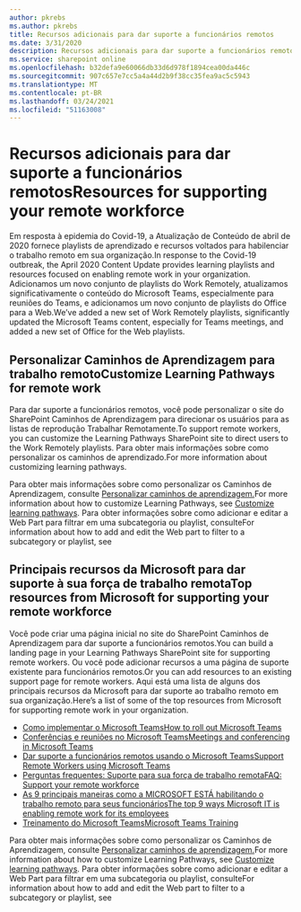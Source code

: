 ```yaml
---
author: pkrebs
ms.author: pkrebs
title: Recursos adicionais para dar suporte a funcionários remotos
ms.date: 3/31/2020
description: Recursos adicionais para dar suporte a funcionários remotos
ms.service: sharepoint online
ms.openlocfilehash: b32defa9e60066db33d6d978f1894cea00da446c
ms.sourcegitcommit: 907c657e7cc5a4a44d2b9f38cc35fea9ac5c5943
ms.translationtype: MT
ms.contentlocale: pt-BR
ms.lasthandoff: 03/24/2021
ms.locfileid: "51163008"
---
```

# <a name="resources-for-supporting-your-remote-workforce"></a><span data-ttu-id="386f4-103">Recursos adicionais para dar suporte a funcionários remotos</span><span class="sxs-lookup"><span data-stu-id="386f4-103">Resources for supporting your remote workforce</span></span>
<span data-ttu-id="386f4-104">Em resposta à epidemia do Covid-19, a Atualização de Conteúdo de abril de 2020 fornece playlists de aprendizado e recursos voltados para habilenciar o trabalho remoto em sua organização.</span><span class="sxs-lookup"><span data-stu-id="386f4-104">In response to the Covid-19 outbreak, the April 2020 Content Update provides learning playlists and resources focused on enabling remote work in your organization.</span></span> <span data-ttu-id="386f4-105">Adicionamos um novo conjunto de playlists do Work Remotely, atualizamos significativamente o conteúdo do Microsoft Teams, especialmente para reuniões do Teams, e adicionamos um novo conjunto de playlists do Office para a Web.</span><span class="sxs-lookup"><span data-stu-id="386f4-105">We’ve added a new set of Work Remotely playlists, significantly updated the Microsoft Teams content, especially for Teams meetings, and added a new set of Office for the Web playlists.</span></span> 

## <a name="customize-learning-pathways-for-remote-work"></a><span data-ttu-id="386f4-106">Personalizar Caminhos de Aprendizagem para trabalho remoto</span><span class="sxs-lookup"><span data-stu-id="386f4-106">Customize Learning Pathways for remote work</span></span>
<span data-ttu-id="386f4-107">Para dar suporte a funcionários remotos, você pode personalizar o site do SharePoint Caminhos de Aprendizagem para direcionar os usuários para as listas de reprodução Trabalhar Remotamente.</span><span class="sxs-lookup"><span data-stu-id="386f4-107">To support remote workers, you can customize the Learning Pathways SharePoint site to direct users to the Work Remotely playlists.</span></span> <span data-ttu-id="386f4-108">Para obter mais informações sobre como personalizar os caminhos de aprendizado.</span><span class="sxs-lookup"><span data-stu-id="386f4-108">For more information about customizing learning pathways.</span></span>

<span data-ttu-id="386f4-109">Para obter mais informações sobre como personalizar os Caminhos de Aprendizagem, consulte [Personalizar caminhos de aprendizagem.](custom_overview.md)</span><span class="sxs-lookup"><span data-stu-id="386f4-109">For more information about how to customize Learning Pathways, see [Customize learning pathways](custom_overview.md).</span></span> <span data-ttu-id="386f4-110">Para obter informações sobre como adicionar e editar a Web Part para filtrar em uma subcategoria ou playlist, consulte</span><span class="sxs-lookup"><span data-stu-id="386f4-110">For information about how to add and edit the Web part to filter to a subcategory or playlist, see</span></span> 

## <a name="top-resources-from-microsoft-for-supporting-your-remote-workforce"></a><span data-ttu-id="386f4-111">Principais recursos da Microsoft para dar suporte à sua força de trabalho remota</span><span class="sxs-lookup"><span data-stu-id="386f4-111">Top resources from Microsoft for supporting your remote workforce</span></span>
<span data-ttu-id="386f4-112">Você pode criar uma página inicial no site do SharePoint Caminhos de Aprendizagem para dar suporte a funcionários remotos.</span><span class="sxs-lookup"><span data-stu-id="386f4-112">You can build a landing page in your Learning Pathways SharePoint site for supporting remote workers.</span></span> <span data-ttu-id="386f4-113">Ou você pode adicionar recursos a uma página de suporte existente para funcionários remotos.</span><span class="sxs-lookup"><span data-stu-id="386f4-113">Or you can add resources to an existing support page for remote workers.</span></span> <span data-ttu-id="386f4-114">Aqui está uma lista de alguns dos principais recursos da Microsoft para dar suporte ao trabalho remoto em sua organização.</span><span class="sxs-lookup"><span data-stu-id="386f4-114">Here’s a list of some of the top resources from Microsoft for supporting remote work in your organization.</span></span> 
- [<span data-ttu-id="386f4-115">Como implementar o Microsoft Teams</span><span class="sxs-lookup"><span data-stu-id="386f4-115">How to roll out Microsoft Teams</span></span>](/microsoftteams/how-to-roll-out-teams)
- [<span data-ttu-id="386f4-116">Conferências e reuniões no Microsoft Teams</span><span class="sxs-lookup"><span data-stu-id="386f4-116">Meetings and conferencing in Microsoft Teams</span></span>](/microsoftteams/deploy-meetings-microsoft-teams-landing-page)
- [<span data-ttu-id="386f4-117">Dar suporte a funcionários remotos usando o Microsoft Teams</span><span class="sxs-lookup"><span data-stu-id="386f4-117">Support Remote Workers using Microsoft Teams</span></span>](/microsoftteams/support-remote-work-with-teams)
- [<span data-ttu-id="386f4-118">Perguntas frequentes: Suporte para sua força de trabalho remota</span><span class="sxs-lookup"><span data-stu-id="386f4-118">FAQ: Support your remote workforce</span></span>](/microsoftteams/faq-support-remote-workforce)
- [<span data-ttu-id="386f4-119">As 9 principais maneiras como a MICROSOFT ESTÁ habilitando o trabalho remoto para seus funcionários</span><span class="sxs-lookup"><span data-stu-id="386f4-119">The top 9 ways Microsoft IT is enabling remote work for its employees</span></span>](https://www.microsoft.com/microsoft-365/blog/2020/03/12/top-9-ways-microsoft-it-enabling-remote-work-employees/)
- [<span data-ttu-id="386f4-120">Treinamento do Microsoft Teams</span><span class="sxs-lookup"><span data-stu-id="386f4-120">Microsoft Teams Training</span></span>](/microsoftteams/training-microsoft-teams-landing-page)


<span data-ttu-id="386f4-121">Para obter mais informações sobre como personalizar os Caminhos de Aprendizagem, consulte [Personalizar caminhos de aprendizagem.](custom_overview.md)</span><span class="sxs-lookup"><span data-stu-id="386f4-121">For more information about how to customize Learning Pathways, see [Customize learning pathways](custom_overview.md).</span></span> <span data-ttu-id="386f4-122">Para obter informações sobre como adicionar e editar a Web Part para filtrar em uma subcategoria ou playlist, consulte</span><span class="sxs-lookup"><span data-stu-id="386f4-122">For information about how to add and edit the Web part to filter to a subcategory or playlist, see</span></span> 


